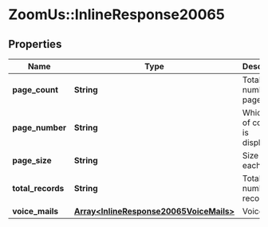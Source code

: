 # ZoomUs::InlineResponse20065

## Properties
Name | Type | Description | Notes
------------ | ------------- | ------------- | -------------
**page_count** | **String** | Total number of page | [optional] 
**page_number** | **String** | Which page of content is displaying | [optional] 
**page_size** | **String** | Size of each page | [optional] 
**total_records** | **String** | Total number of records | [optional] 
**voice_mails** | [**Array&lt;InlineResponse20065VoiceMails&gt;**](InlineResponse20065VoiceMails.md) | Voice Mails | [optional] 


